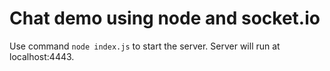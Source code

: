 # Chat demo using node and socket.io

Use command ```node index.js``` to start the server. Server will run at localhost:4443.
